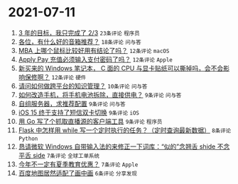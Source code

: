 # 2021-07-11

1. [3 年的目标，我只完成了 2/3](https://www.v2ex.com/t/788796) `23条评论` `程序员`
1. [各位，有什么好的音箱推荐？](https://www.v2ex.com/t/788793) `18条评论` `问与答`
1. [MBA 上哪个鼠标比较好用有结论了吗？](https://www.v2ex.com/t/788802) `12条评论` `macOS`
1. [Apply Pay 充值必须输入支付密码了吗？](https://www.v2ex.com/t/788795) `12条评论` `Apple`
1. [新买来的 Windows 笔记本， C 面的 CPU 与显卡贴纸可以撕掉吗，会不会影响保修啊？](https://www.v2ex.com/t/788794) `12条评论` `硬件`
1. [请问如何做跨平台的知识管理？](https://www.v2ex.com/t/788826) `10条评论` `问与答`
1. [如何改造手机，将手机电池拆除，直接供电？](https://www.v2ex.com/t/788830) `9条评论` `问与答`
1. [自组服务器，求推荐配置](https://www.v2ex.com/t/788827) `9条评论` `问与答`
1. [iOS 15 终于支持了短信双卡切换](https://www.v2ex.com/t/788816) `9条评论` `iOS`
1. [用 Go 写了个抓取直播源的客户端工具](https://www.v2ex.com/t/788806) `9条评论` `程序员`
1. [Flask 中怎样用 while 写一个定时执行的任务？（定时查询最新数据）](https://www.v2ex.com/t/788811) `8条评论` `Python`
1. [恳请微软 Windows 自带输入法的来修正一下词库：“似的”念翘舌 shide 不念平舌 side](https://www.v2ex.com/t/788822) `7条评论` `全球工单系统`
1. [今年不一定有夏季教育优惠？](https://www.v2ex.com/t/788805) `7条评论` `Apple`
1. [百度地图居然适配了画中画](https://www.v2ex.com/t/788800) `6条评论` `分享发现`
